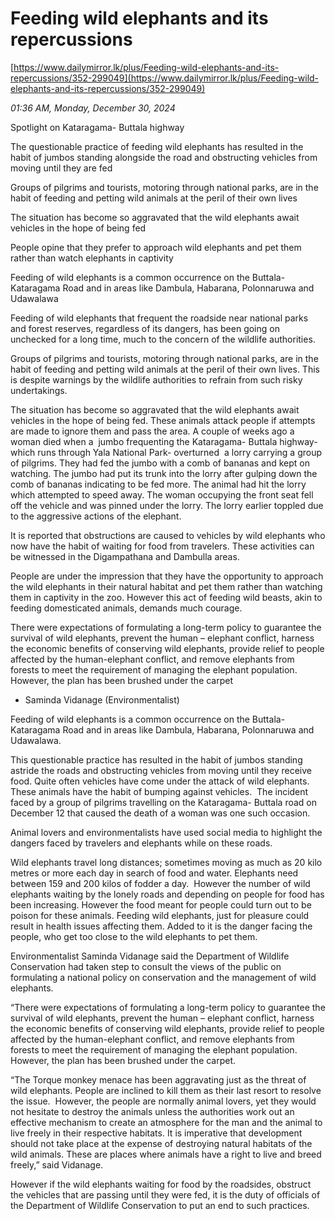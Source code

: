 # Feeding wild elephants and its repercussions

[https://www.dailymirror.lk/plus/Feeding-wild-elephants-and-its-repercussions/352-299049](https://www.dailymirror.lk/plus/Feeding-wild-elephants-and-its-repercussions/352-299049)

*01:36 AM, Monday, December 30, 2024*

Spotlight on Kataragama- Buttala highway

The questionable practice of feeding wild elephants has resulted in the habit of jumbos standing alongside the road and obstructing vehicles from moving until they are fed

Groups of pilgrims and tourists, motoring through national parks, are in the habit of feeding and petting wild animals at the peril of their own lives

The situation has become so aggravated that the wild elephants await vehicles in the hope of being fed

People opine that they prefer to approach wild elephants and pet them rather than watch elephants in captivity

Feeding of wild elephants is a common occurrence on the Buttala-Kataragama Road and in areas like Dambula, Habarana, Polonnaruwa and Udawalawa

Feeding of wild elephants that frequent the roadside near national parks and forest reserves, regardless of its dangers, has been going on unchecked for a long time, much to the concern of the wildlife authorities.

Groups of pilgrims and tourists, motoring through national parks, are in the habit of feeding and petting wild animals at the peril of their own lives. This is despite warnings by the wildlife authorities to refrain from such risky undertakings.

The situation has become so aggravated that the wild elephants await vehicles in the hope of being fed. These animals attack people if attempts are made to ignore them and pass the area. A couple of weeks ago a woman died when a  jumbo frequenting the Kataragama- Buttala highway-which runs through Yala National Park- overturned  a lorry carrying a group of pilgrims. They had fed the jumbo with a comb of bananas and kept on watching. The jumbo had put its trunk into the lorry after gulping down the comb of bananas indicating to be fed more. The animal had hit the lorry which attempted to speed away. The woman occupying the front seat fell off the vehicle and was pinned under the lorry. The lorry earlier toppled due to the aggressive actions of the elephant.

It is reported that obstructions are caused to vehicles by wild elephants who now have the habit of waiting for food from travelers. These activities can be witnessed in the Digampathana and Dambulla areas.

People are under the impression that they have the opportunity to approach the wild elephants in their natural habitat and pet them rather than watching them in captivity in the zoo. However this act of feeding wild beasts, akin to feeding domesticated animals, demands much courage.

There were expectations of formulating a long-term policy to guarantee the survival of wild elephants, prevent the human – elephant conflict, harness the economic benefits of conserving wild elephants, provide relief to people affected by the human-elephant conflict, and remove elephants from forests to meet the requirement of managing the elephant population. However, the plan has been brushed under the carpet

- Saminda Vidanage (Environmentalist)

Feeding of wild elephants is a common occurrence on the Buttala-Kataragama Road and in areas like Dambula, Habarana, Polonnaruwa and Udawalawa.

This questionable practice has resulted in the habit of jumbos standing astride the roads and obstructing vehicles from moving until they receive food. Quite often vehicles have come under the attack of wild elephants. These animals have the habit of bumping against vehicles.  The incident faced by a group of pilgrims travelling on the Kataragama- Buttala road on December 12 that caused the death of a woman was one such occasion.

Animal lovers and environmentalists have used social media to highlight the dangers faced by travelers and elephants while on these roads.

Wild elephants travel long distances; sometimes moving as much as 20 kilo metres or more each day in search of food and water. Elephants need between 159 and 200 kilos of fodder a day.  However the number of wild elephants waiting by the lonely roads and depending on people for food has been increasing. However the food meant for people could turn out to be poison for these animals. Feeding wild elephants, just for pleasure could result in health issues affecting them. Added to it is the danger facing the people, who get too close to the wild elephants to pet them.

Environmentalist Saminda Vidanage said the Department of Wildlife Conservation had taken step to consult the views of the public on formulating a national policy on conservation and the management of wild elephants.

“There were expectations of formulating a long-term policy to guarantee the survival of wild elephants, prevent the human – elephant conflict, harness the economic benefits of conserving wild elephants, provide relief to people affected by the human-elephant conflict, and remove elephants from forests to meet the requirement of managing the elephant population. However, the plan has been brushed under the carpet.

“The Torque monkey menace has been aggravating just as the threat of wild elephants. People are inclined to kill them as their last resort to resolve the issue.  However, the people are normally animal lovers, yet they would not hesitate to destroy the animals unless the authorities work out an effective mechanism to create an atmosphere for the man and the animal to live freely in their respective habitats. It is imperative that development should not take place at the expense of destroying natural habitats of the wild animals. These are places where animals have a right to live and breed freely,” said Vidanage.

However if the wild elephants waiting for food by the roadsides, obstruct the vehicles that are passing until they were fed, it is the duty of officials of the Department of Wildlife Conservation to put an end to such practices.

